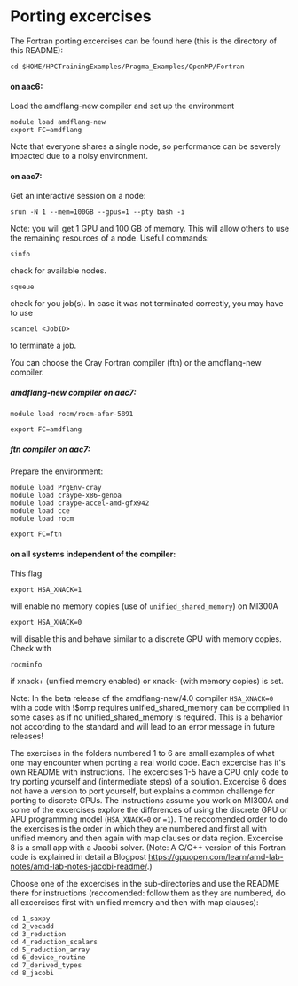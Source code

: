 
# Porting excercises
The Fortran porting excercises can be found here (this is the directory of this README): 
```
cd $HOME/HPCTrainingExamples/Pragma_Examples/OpenMP/Fortran
```
#### on aac6:

Load the amdflang-new compiler and set up the environment 
```
module load amdflang-new
export FC=amdflang
```
Note that everyone shares a single node, so performance can be severely impacted due to a noisy environment.

#### on aac7:
Get an interactive session on a node:
```
srun -N 1 --mem=100GB --gpus=1 --pty bash -i
```
Note: you will get 1 GPU and 100 GB of memory. This will allow others to use the remaining resources of a node.
Useful commands:
```
sinfo
```
check for available nodes.
```
squeue
```
check for you job(s). In case it was not terminated correctly, you may have to use
```
scancel <JobID>
```
to terminate a job.

You can choose the Cray Fortran compiler (ftn) or the amdflang-new compiler.
##### amdflang-new compiler on aac7:
```
module load rocm/rocm-afar-5891
```
```
export FC=amdflang
```
##### ftn compiler on aac7:
Prepare the environment:
```
module load PrgEnv-cray
module load craype-x86-genoa
module load craype-accel-amd-gfx942
module load cce
module load rocm
```
```
export FC=ftn
```
#### on all systems independent of the compiler:
This flag
```
export HSA_XNACK=1
```
will enable no memory copies (use of `unified_shared_memory`) on MI300A
```
export HSA_XNACK=0
```
will disable this and behave similar to a discrete GPU with memory copies.
Check with
```
rocminfo
```
if xnack+ (unified memory enabled) or xnack- (with memory copies) is set.

Note: In the beta release of the amdflang-new/4.0 compiler ```HSA_XNACK=0``` with a code with !$omp requires unified_shared_memory can be compiled in some cases as if no unified_shared_memory is required. This is a behavior not according to the standard and will lead to an error message in future releases!

The exercises in the folders numbered 1 to 6 are small examples of what one may encounter when porting a real world code. 
Each excercise has it's own README with instructions.
The excercises 1-5 have a CPU only code to try porting yourself and (intermediate steps) of a solution. Excercise 6 does not have a version to port yourself, but explains a common challenge for porting to discrete GPUs.
The instructions assume you work on MI300A and some of the excercises explore the differences of using the discrete GPU or APU programming model (```HSA_XNACK=0``` or ```=1```).
The reccomended order to do the exercises is the order in which they are numbered and first all with unified memory and then again with map clauses or data region.
Excercise 8 is a small app with a Jacobi solver. (Note: A C/C++ version of this Fortran code is explained in detail a Blogpost https://gpuopen.com/learn/amd-lab-notes/amd-lab-notes-jacobi-readme/.) 

Choose one of the excercises in the sub-directories and use the README there for instructions (reccomended: follow them as they are numbered, do all excercises first with unified memory and then with map clauses):
```
cd 1_saxpy
cd 2_vecadd  
cd 3_reduction 
cd 4_reduction_scalars  
cd 5_reduction_array  
cd 6_device_routine 
cd 7_derived_types
cd 8_jacobi
```
